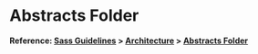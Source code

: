 # Abstracts Folder

**Reference: [Sass Guidelines](http://sass-guidelin.es/) > [Architecture](http://sass-guidelin.es/#architecture) > [Abstracts Folder](http://sass-guidelin.es/#abstracts-folder)**
